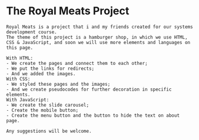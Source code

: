 # The Royal Meats Project

    Royal Meats is a project that i and my friends created for our systems development course.
    The theme of this project is a hamburger shop, in which we use HTML, CSS & JavaScript, and soon we will use more elements and languages on this page.

    With HTML:
    - We create the pages and connect them to each other;
    - We put the links for redirects;
    - And we added the images.
    With CSS:
    - We styled these pages and the images;
    - And we create pseudocodes for further decoration in specific elements.
    With JavaScript:
    - We create the slide carousel;
    - Create the mobile button;
    - Create the menu button and the button to hide the text on about page.

    Any suggestions will be welcome.